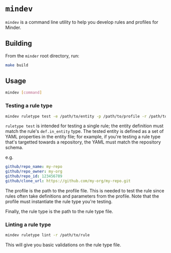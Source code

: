 # `mindev`

`mindev` is a command line utility to help you develop rules and profiles for
Minder.

## Building

From the `minder` root directory, run:

```bash
make build
```

## Usage

```bash
mindev [command]
```

### Testing a rule type

```bash
mindev ruletype test -e /path/to/entity -p /path/to/profile -r /path/to/rule
```

`ruletype test` is intended for testing a single rule; the entity definition
must match the rule's `def.in_entity` type. The tested entity is defined as a
set of YAML properties in the entity file; for example, if you're testing a rule
type that's targetted towards a repository, the YAML must match the repository
schema.

e.g.

```yaml
github/repo_name: my-repo
github/repo_owner: my-org
github/repo_id: 123456789
github/clone_url: https://github.com/my-org/my-repo.git
```

The profile is the path to the profile file. This is needed to test the rule
since rules often take definitions and parameters from the profile. Note that
the profile must instantiate the rule type you're testing.

Finally, the rule type is the path to the rule type file.

### Linting a rule type

```bash
mindev ruletype lint -r /path/to/rule
```

This will give you basic validations on the rule type file.
